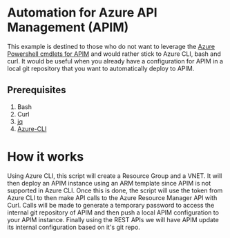 # Automation for Azure API Management (APIM)
This example is destined to those who do not want to leverage the [Azure Powershell cmdlets for APIM](https://docs.microsoft.com/en-us/powershell/module/azurerm.apimanagement) and would rather stick to Azure CLI, bash and curl. It would be useful when you already have a configuration for APIM in a local git repository that you want to automatically deploy to APIM.

## Prerequisites

1. Bash
2. Curl
3. [jq](https://stedolan.github.io/jq/download/)
4. [Azure-CLI](https://docs.microsoft.com/en-us/cli/azure/install-azure-cli)

# How it works
Using Azure CLI, this script will create a Resource Group and a VNET. It will then deploy an APIM instance using an ARM template since APIM is not supported in Azure CLI. Once this is done, the script will use the token from Azure CLI to then make API calls to the Azure Resource Manager API with Curl.
Calls will be made to generate a temporary password to access the internal git repository of APIM and then push a local APIM configuration to your APIM instance. Finally using the REST APIs we will have APIM update its internal configuration based on it's git repo.
